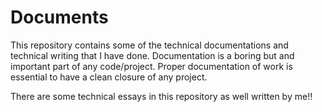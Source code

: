 # Documents

This repository contains some of the technical documentations and technical writing that I have done.
Documentation is a boring but and important part of any code/project. Proper documentation of work is 
essential to have a clean closure of any project.

There are some technical essays in this repository as well written by me!!
